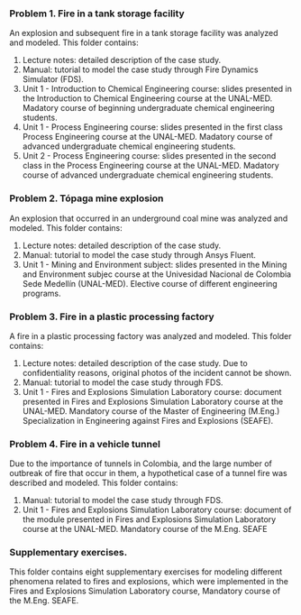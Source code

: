 ### Problem 1. Fire in a tank storage facility
An explosion and subsequent fire in a tank storage facility was analyzed and modeled. This folder contains:
1. Lecture notes: detailed description of the case study.
2. Manual: tutorial to model the case study through Fire Dynamics Simulator (FDS).
3. Unit 1 - Introduction to Chemical Engineering course: slides presented in the Introduction to Chemical Engineering course at the UNAL-MED. Madatory course of beginning undergraduate chemical engineering students.
4. Unit 1 - Process Engineering course: slides presented in the first class Process Engineering course at the UNAL-MED. Madatory course of advanced undergraduate chemical engineering students.
5. Unit 2 - Process Engineering course: slides presented in the second class in the Process Engineering course at the UNAL-MED. Madatory course of advanced undergraduate chemical engineering students.
### Problem 2. Tópaga mine explosion
An explosion that occurred in an underground coal mine was analyzed and modeled. This folder contains:
1. Lecture notes: detailed description of the case study.
2. Manual: tutorial to model the case study through Ansys Fluent.
3. Unit 1 - Mining and Environment subject: slides presented in the Mining and Environment subjec course at the Univesidad Nacional de Colombia Sede Medellín (UNAL-MED). Elective course of different engineering programs.

### Problem 3. Fire in a plastic processing factory
A fire in a plastic processing factory was analyzed and modeled. This folder contains:
1. Lecture notes: detailed description of the case study. Due to confidentiality reasons, original photos of the incident cannot be shown.
2. Manual: tutorial to model the case study through FDS.
3. Unit 1 - Fires and Explosions Simulation Laboratory course: document presented in Fires and Explosions Simulation Laboratory course at the UNAL-MED. Mandatory course of the Master of Engineering (M.Eng.) Specialization in Engineering against Fires and Explosions (SEAFE).
### Problem 4. Fire in a vehicle tunnel
Due to the importance of tunnels in Colombia, and the large number of outbreak of fire that occur in them, a hypothetical case of a tunnel fire was described and modeled. This folder contains:
1. Manual: tutorial to model the case study through FDS.
2. Unit 1 - Fires and Explosions Simulation Laboratory course: document of the module presented in Fires and Explosions Simulation Laboratory course at the UNAL-MED. Mandatory course of the M.Eng. SEAFE
### Supplementary exercises.
This folder contains eight supplementary exercises for modeling different phenomena related to fires and explosions, which were implemented in the Fires and Explosions Simulation Laboratory course, Mandatory course of the M.Eng. SEAFE.

